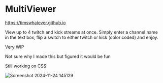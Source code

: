 # MultiViewer
https://timswhatever.github.io

View up to 4 twitch and kick streams at once.
Simply enter a channel name in the text box, flip a switch to either twitch or kick (color coded) and enjoy.

Very WIP

Not sure why I made this but figured it would be fun

Still working on CSS


![Screenshot 2024-11-24 145129](https://github.com/user-attachments/assets/9253d3be-4b89-4ddd-b785-010e82536090)

